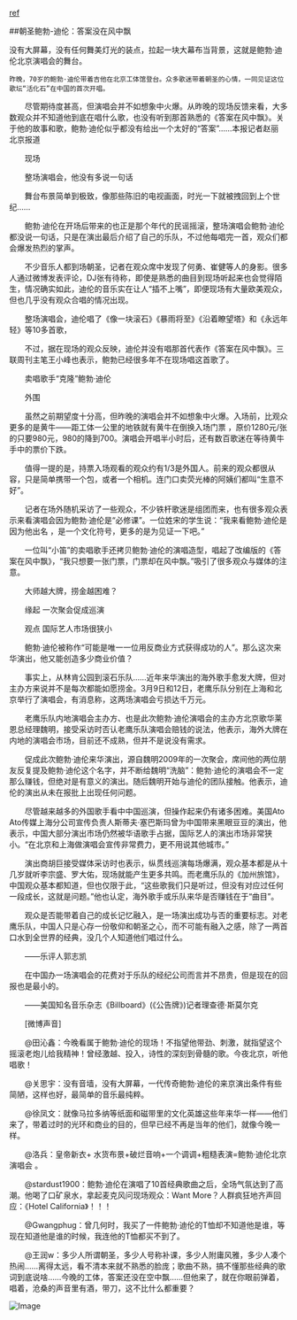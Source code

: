 
[ref](http://ent.sina.com.cn/y/m/2011-04-07/09333274459.shtml)

##朝圣鲍勃-迪伦：答案没在风中飘


没有大屏幕，没有任何舞美灯光的装点，拉起一块大幕布当背景，这就是鲍勃·迪伦北京演唱会的舞台。

    昨晚，70岁的鲍勃·迪伦带着吉他在北京工体馆登台。众多歌迷带着朝圣的心情，一同见证这位歌坛“活化石”在中国的首次开唱。

　　尽管期待度甚高，但演唱会并不如想象中火爆。从昨晚的现场反馈来看，大多数观众并不知道他到底在唱什么歌，也没有听到那首熟悉的《答案在风中飘》。关于他的故事和歌，鲍勃·迪伦似乎都没有给出一个太好的“答案”……本报记者赵丽 北京报道

　　现场

　　整场演唱会，他没有多说一句话

　　舞台布景简单到极致，像那些陈旧的电视画面，时光一下就被拽回到上个世纪……

　　鲍勃·迪伦在开场后带来的也正是那个年代的民谣摇滚，整场演唱会鲍勃·迪伦都没说一句话，只是在演出最后介绍了自己的乐队，不过他每唱完一首，观众们都会爆发热烈的掌声。

　　不少音乐人都到场朝圣，记者在观众席中发现了何勇、崔健等人的身影。很多人通过微博发表评论，DJ张有待称，即使是熟悉的曲目到现场听起来也会觉得陌生，情况确实如此，迪伦的音乐实在让人“插不上嘴”，即便现场有大量欧美观众，但也几乎没有观众合唱的情况出现。

　　整场演唱会，迪伦唱了《像一块滚石》《暴雨将至》《沿着瞭望塔》和《永远年轻》等10多首歌，

　　不过，据在现场的观众反映，迪伦并没有唱那首代表作《答案在风中飘》。三联周刊主笔王小峰也表示，鲍勃已经很多年不在现场唱这首歌了。

　　卖唱歌手“克隆”鲍勃·迪伦

　　外围

　　虽然之前期望度十分高，但昨晚的演唱会并不如想象中火爆。入场前，比观众更多的是黄牛——距工体一公里的地铁就有黄牛在倒换入场门票 ，原价1280元/张的只要980元，980的降到700。演唱会开唱半小时后，还有数百歌迷在等待黄牛手中的票价下跌。

　　值得一提的是，持票入场观看的观众约有1/3是外国人。前来的观众都很从容，只是简单携带一个包，或者一个相机。连门口卖荧光棒的阿姨们都叫“生意不好”。

　　记者在场外随机采访了一些观众，不少铁杆歌迷是组团而来，也有很多观众表示来看演唱会因为鲍勃·迪伦是“必修课”。一位姓宋的学生说：“我来看鲍勃·迪伦是因为他出名 ，是一个文化符号，更多的是为见证一下吧。”

　　一位叫“小笛”的卖唱歌手还拷贝鲍勃·迪伦的演唱造型，唱起了改编版的《答案在风中飘》，“我只想要一张门票，门票却在风中飘。”吸引了很多观众与媒体的注意。

　　大师越大牌，捞金越困难？

　　缘起 一次聚会促成巡演

　　观点  国际艺人市场很狭小

　　鲍勃·迪伦被称作“可能是唯一一位用反商业方式获得成功的人”。那么这次来华演出，他又能创造多少商业价值？

　　事实上，从林肯公园到滚石乐队……近年来华演出的海外歌手愈发大牌，但对主办方来说并不是每次都能如愿捞金。3月9日和12日，老鹰乐队分别在上海和北京举行了演唱会，有消息称，这两场演唱会亏损达千万元。

　　老鹰乐队内地演唱会主办方、也是此次鲍勃·迪伦演唱会的主办方北京歌华莱恩总经理魏明，接受采访时否认老鹰乐队演唱会赔钱的说法，他表示，海外大牌在内地的演唱会市场，目前还不成熟，但并不是说没有需求。

　　促成此次鲍勃·迪伦来华演出，源自魏明2009年的一次聚会，席间他的两位朋友反复提及鲍勃·迪伦这个名字，并不断给魏明“洗脑”：鲍勃·迪伦的演唱会不一定那么赚钱，但绝对是有意义的演出。随后魏明开始与迪伦的团队接触。他表示，迪伦的演出从未在报批上出现任何问题。

　　尽管越来越多的外国歌手看中中国巡演，但操作起来仍有诸多困难。美国Ato Ato传媒上海分公司宣传负责人斯蒂夫·塞巴斯玛曾为中国带来黑眼豆豆的演出，他表示，中国大部分演出市场仍然被华语歌手占据，国际艺人的演出市场非常狭小。“在北京和上海做演唱会宣传非常费力，更不用说其他城市。”

　　演出商胡巨接受媒体采访时也表示，纵贯线巡演每场爆满，观众基本都是从十几岁就听李宗盛、罗大佑，现场就能产生更多共鸣。而老鹰乐队的《加州旅馆》，中国观众基本都知道，但也仅限于此，“这些歌我们只是听过，但没有对应过任何一段成长，这就是问题。”他也认定，海外歌手或乐队来华是否赚钱在于“曲目”。

　　观众是否能带着自己的成长记忆融入，是一场演出成功与否的重要标志。对老鹰乐队，中国人只是心存一份敬仰和朝圣之心，而不可能有融入之感，除了一两首口水到全世界的经典，没几个人知道他们唱过什么。

　　——乐评人郭志凯

　　在中国办一场演唱会的花费对于乐队的经纪公司而言并不昂贵，但是现在的回报也是最小的。

　　——美国知名音乐杂志《Billboard》(《公告牌》)记者理查德·斯莫尔克

　　[微博声音]

　　@田沁鑫：今晚看属于鲍勃·迪伦的现场！不指望他带劲、刺激，就指望这个摇滚老炮儿给我精神！曾经激越、投入，诗性的深刻到骨髓的歌。今夜北京，听他唱歌！

　　@关思宇：没有音墙，没有大屏幕，一代传奇鲍勃·迪伦的来京演出条件有些简陋，这样也好，最简单的音乐最纯粹。

　　@徐凤文：就像马拉多纳等纸面和磁带里的文化英雄这些年来华一样——他们来了，带着过时的光环和商业的目的，但早已经不再是当年的他们，就像今晚一样。

　　@洛兵：皇帝新衣+ 水货布景+破烂音响+一个调调+粗糙表演=鲍勃·迪伦北京演唱会 。

　　@stardust1900：鲍勃·迪伦在演唱了10首经典歌曲之后，全场气氛达到了高潮。他喝了口矿泉水，拿起麦克风问现场观众：Want More？人群疯狂地齐声回应：《Hotel California》！！！

　　@Gwangphug：曾几何时，我买了一件鲍勃·迪伦的T恤却不知道他是谁，等现在知道他是谁的时候，我连他的T恤都买不到了。

　　@王润w：多少人所谓朝圣，多少人号称补课，多少人附庸风雅，多少人凑个热闹……离得太远，看不清本来就不熟悉的脸庞；歌曲不熟，搞不懂那些经典的歌词到底说啥……今晚的工体，答案还没在空中飘……但他来了，就在你眼前弹着，唱着，沧桑的声音里有酒，带刀，这不比什么都重要？
  
![Image](https://cloud.githubusercontent.com/assets/17950965/25756672/3482a3b8-31fa-11e7-8763-2224091e99d0.jpg)
